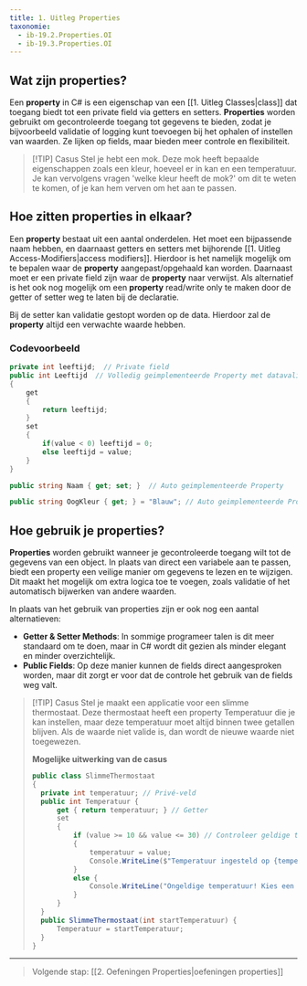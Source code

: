 ```yaml
---
title: 1. Uitleg Properties
taxonomie:
  - ib-19.2.Properties.OI
  - ib-19.3.Properties.OI
---
```


## Wat zijn properties?
Een **property** in C# is een eigenschap van een [[1. Uitleg Classes|class]] dat toegang biedt tot een private field via getters en setters. **Properties** worden gebruikt om gecontroleerde toegang tot gegevens te bieden, zodat je bijvoorbeeld validatie of logging kunt toevoegen bij het ophalen of instellen van waarden. Ze lijken op fields, maar bieden meer controle en flexibiliteit.

> [!TIP] Casus
> Stel je hebt een mok. Deze mok heeft bepaalde eigenschappen zoals een kleur, hoeveel er in kan en een temperatuur. Je kan vervolgens vragen 'welke kleur heeft de mok?' om dit te weten te komen, of je kan hem verven om het aan te passen.

## Hoe zitten properties in elkaar?
Een **property** bestaat uit een aantal onderdelen. Het moet een bijpassende naam hebben, en daarnaast getters en setters met bijhorende [[1. Uitleg Access-Modifiers|access modifiers]]. Hierdoor is het namelijk mogelijk om te bepalen waar de **property** aangepast/opgehaald kan worden. Daarnaast moet er een private field zijn waar de **property** naar verwijst. Als alternatief is het ook nog mogelijk om een **property** read/write only te maken door de getter of setter weg te laten bij de declaratie.

Bij de setter kan validatie gestopt worden op de data. Hierdoor zal de **property** altijd een verwachte waarde hebben.

### Codevoorbeeld
```C#
private int leeftijd;  // Private field
public int Leeftijd  // Volledig geimplementeerde Property met datavalidatie
{  
    get  
    {  
        return leeftijd;  
    }  
    set  
    {   
		if(value < 0) leeftijd = 0;  
        else leeftijd = value;  
    }
}  

public string Naam { get; set; }  // Auto geimplementeerde Property

public string OogKleur { get; } = "Blauw"; // Auto geimplementeerde Property zonder setter
```

## Hoe gebruik je properties?
**Properties** worden gebruikt wanneer je gecontroleerde toegang wilt tot de gegevens van een object. In plaats van direct een variabele aan te passen, biedt een property een veilige manier om gegevens te lezen en te wijzigen. Dit maakt het mogelijk om extra logica toe te voegen, zoals validatie of het automatisch bijwerken van andere waarden.

In plaats van het gebruik van properties zijn er ook nog een aantal alternatieven:
* **Getter & Setter Methods**: In sommige programeer talen is dit meer standaard om te doen, maar in C# wordt dit gezien als minder elegant en minder overzichtelijk.
* **Public Fields**: Op deze manier kunnen de fields direct aangesproken worden, maar dit zorgt er voor dat de controle het gebruik van de fields weg valt.

> [!TIP] Casus
> Stel je maakt een applicatie voor een slimme thermostaat. Deze thermostaat heeft een property Temperatuur die je kan instellen, maar deze temperatuur moet altijd binnen twee getallen blijven. Als de waarde niet valide is, dan wordt de nieuwe waarde niet toegewezen.
> 
> **Mogelijke uitwerking van de casus**
> ```C#
> public class SlimmeThermostaat 
> { 
> 	private int temperatuur; // Privé-veld 
> 	public int Temperatuur { 
> 		get { return temperatuur; } // Getter 
> 		set 
> 		{ 
> 			if (value >= 10 && value <= 30) // Controleer geldige temperatuur 
> 			{ 
> 				temperatuur = value; 
> 				Console.WriteLine($"Temperatuur ingesteld op {temperatuur}°C."); 
> 			} 
> 			else { 
> 				Console.WriteLine("Ongeldige temperatuur! Kies een waarde tussen 10°C en 30°C."); 
> 			} 
> 		} 
> 	} 
> 	public SlimmeThermostaat(int startTemperatuur) { 
> 		Temperatuur = startTemperatuur; 
> 	} 
> }
> ```

---

> Volgende stap: [[2. Oefeningen Properties|oefeningen properties]]
